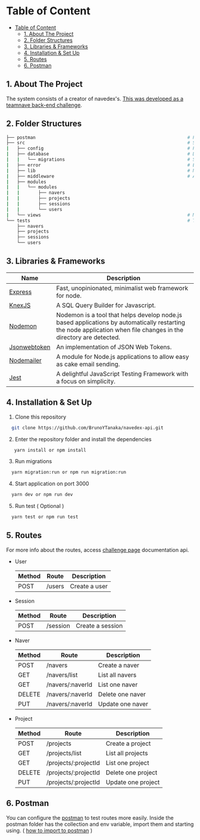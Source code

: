# Table of Content

- [Table of Content](#table-of-content)
  - [1. About The Project](#1-about-the-project)
  - [2. Folder Structures](#2-folder-structures)
  - [3. Libraries & Frameworks](#3-libraries--frameworks)
  - [4. Installation & Set Up](#4-installation--set-up)
  - [5. Routes](#5-routes)
  - [6. Postman](#6-postman)
## 1. About The Project
  The system consists of a creator of navedex's. [This was developed as a teamnave back-end challenge](https://github.com/naveteam/back-end-challenge).
## 2. Folder Structures

```bash
├── postman                                                         # Postman collection and env variables
├── src                                                             # Source files
|   ├── config                                                      # Project configurations: auth and mailer
|   ├── database                                                    # Database configuration
|   |   └── migrations                                              # Store migrations
|   ├── error                                                       # Error class
|   ├── lib                                                         # Nodemailer lib
|   ├── middleware                                                  # Auth middleware
|   ├── modules
|   |   └── modules
|   |       ├── navers
|   |       ├── projects
|   |       ├── sessions
|   |       └── users
|   └── views                                                       # Mailer layouts
└── tests                                                           # Tests files
    ├── navers
    ├── projects
    ├── sessions
    └── users

```

## 3. Libraries & Frameworks

| Name                                                     | Description                                                            |
| -------------------------------------------------------- | ---------------------------------------------------------------------- |
| [Express](https://github.com/expressjs/express)          | Fast, unopinionated, minimalist web framework for node.                |
| [KnexJS](http://knexjs.org/)                             | A SQL Query Builder for Javascript.
| [Nodemon](https://nodemon.io/)|Nodemon is a tool that helps develop node.js based applications by   automatically restarting the node application when file changes in the directory are detected.                                      |
| [Jsonwebtoken](https://github.com/auth0/node-jsonwebtoken)| An implementation of JSON Web Tokens.                                 |
| [Nodemailer](https://nodemailer.com/)                    | A module for Node.js applications to allow easy as cake email sending. |
| [Jest](https://jestjs.io/)                               | A delightful JavaScript Testing Framework with a focus on simplicity.  |

## 4. Installation & Set Up

1. Clone this repository

```bash
  git clone https://github.com/BrunoYTanaka/navedex-api.git
```

2. Enter the repository folder and install the dependencies

```bash
   yarn install or npm install
```
3. Run migrations

```bash
  yarn migration:run or npm run migration:run
```
4. Start application on port 3000

```bash
  yarn dev or npm run dev
```

5. Run test ( Optional )

```bash
  yarn test or npm run test
```

## 5. Routes
  For more info about the routes, access [challenge page](https://github.com/naveteam/back-end-challenge#funcionalidades) documentation api.

* User

  | Method |  Route     |    Description       |
  |--------|------------|----------------------|
  | POST   |  /users    |  Create a user       |

* Session

  | Method |  Route     |   Description        |
  |--------|------------|----------------------|
  | POST   |  /session  |  Create a session    |


* Naver

  | Method |        Route       |      Description     |
  |--------|--------------------|----------------------|
  | POST   | /navers            |  Create a naver      |
  | GET    | /navers/list       |  List all navers     |
  | GET    | /navers/:naverId   |  List one naver      |
  | DELETE | /navers/:naverId   |  Delete one naver    |
  | PUT    | /navers/:naverId   |  Update one naver    |

* Project

  | Method |        Route           |        Description     |
  |--------|------------------------|------------------------|
  | POST   | /projects              |  Create a project      |
  | GET    | /projects/list         |  List all projects     |
  | GET    | /projects/:projectId   |  List one project      |
  | DELETE | /projects/:projectId   |  Delete one project    |
  | PUT    | /projects/:projectId   |  Update one project    |


## 6. Postman

  You can configure the [postman](https://www.postman.com/) to test routes more easily. Inside the postman folder has the collection and env variable, import them and starting using. ( [how to import to postman](https://learning.postman.com/docs/getting-started/importing-and-exporting-data/#importing-postman-data) )
